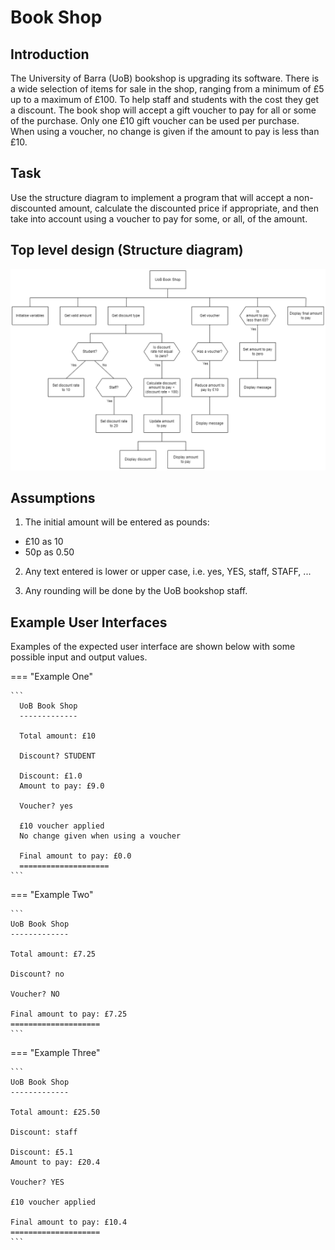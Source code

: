 # Book Shop

## Introduction

The University of Barra (UoB) bookshop is upgrading its software.  There is a wide selection of items for sale in the shop, ranging from a minimum of £5 up to a maximum of £100.  To help staff and students with the cost they get a discount.  The book shop will accept a gift voucher to pay for all or some of the purchase.  Only one £10 gift voucher can be used per purchase.  When using a voucher, no change is given if the amount to pay is less than £10.

## Task

Use the structure diagram to implement a program that will accept a non-discounted amount, calculate the discounted price if appropriate, and then take into account using a voucher to pay for some, or all, of the amount.

## Top level design (Structure diagram)

![Structure diagram](../Images/sd2.png)

## Assumptions

1. The initial amount will be entered as pounds:

* £10 as 10
* 50p as 0.50

2. Any text entered is lower or upper case, i.e. yes, YES, staff, STAFF, ...

3. Any rounding will be done by the UoB bookshop staff.

## Example User Interfaces

Examples of the expected user interface are shown below with some possible input and output values.

=== "Example One"

    ```
      UoB Book Shop
      -------------
      
      Total amount: £10
      
      Discount? STUDENT
      
      Discount: £1.0
      Amount to pay: £9.0
      
      Voucher? yes
      
      £10 voucher applied
      No change given when using a voucher
      
      Final amount to pay: £0.0
      ====================
    ```

=== "Example Two"

    ```
    UoB Book Shop
    -------------
    
    Total amount: £7.25
    
    Discount? no
    
    Voucher? NO
    
    Final amount to pay: £7.25
    ====================
    ```
    
=== "Example Three"

    ``` 
    UoB Book Shop
    -------------
    
    Total amount: £25.50
    
    Discount: staff
    
    Discount: £5.1
    Amount to pay: £20.4
    
    Voucher? YES
    
    £10 voucher applied
    
    Final amount to pay: £10.4
    ====================
    ```
